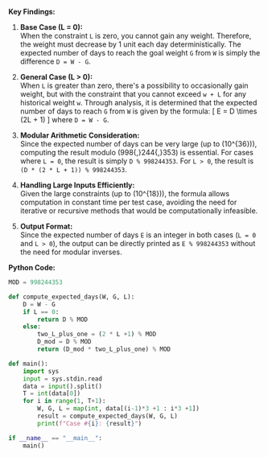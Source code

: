 **Key Findings:**

1. **Base Case (L = 0):**  
   When the constraint `L` is zero, you cannot gain any weight. Therefore, the weight must decrease by 1 unit each day deterministically. The expected number of days to reach the goal weight `G` from `W` is simply the difference `D = W - G`.

2. **General Case (L > 0):**  
   When `L` is greater than zero, there's a possibility to occasionally gain weight, but with the constraint that you cannot exceed `w + L` for any historical weight `w`. Through analysis, it is determined that the expected number of days to reach `G` from `W` is given by the formula:
   \[
   E = D \times (2L + 1)
   \]
   where `D = W - G`.

3. **Modular Arithmetic Consideration:**  
   Since the expected number of days can be very large (up to \(10^{36}\)), computing the result modulo \(998{,}244{,}353\) is essential. For cases where `L = 0`, the result is simply `D % 998244353`. For `L > 0`, the result is `(D * (2 * L + 1)) % 998244353`.

4. **Handling Large Inputs Efficiently:**  
   Given the large constraints (up to \(10^{18}\)), the formula allows computation in constant time per test case, avoiding the need for iterative or recursive methods that would be computationally infeasible.

5. **Output Format:**  
   Since the expected number of days `E` is an integer in both cases (`L = 0` and `L > 0`), the output can be directly printed as `E % 998244353` without the need for modular inverses.

**Python Code:**

```python
MOD = 998244353

def compute_expected_days(W, G, L):
    D = W - G
    if L == 0:
        return D % MOD
    else:
        two_L_plus_one = (2 * L +1) % MOD
        D_mod = D % MOD
        return (D_mod * two_L_plus_one) % MOD

def main():
    import sys
    input = sys.stdin.read
    data = input().split()
    T = int(data[0])
    for i in range(1, T+1):
        W, G, L = map(int, data[(i-1)*3 +1 : i*3 +1])
        result = compute_expected_days(W, G, L)
        print(f"Case #{i}: {result}")

if __name__ == "__main__":
    main()
```